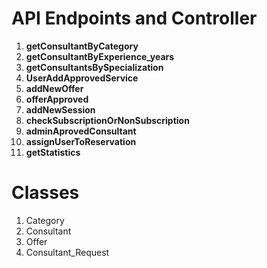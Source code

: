 # API Endpoints and Controller 

1. **getConsultantByCategory**
2. **getConsultantByExperience_years**
3. **getConsultantsBySpecialization**
4. **UserAddApprovedService**
5. **addNewOffer**
6. **offerApproved**
7. **addNewSession**
8. **checkSubscriptionOrNonSubscription**
9. **adminAprovedConsultant**
10. **assignUserToReservation**
11. **getStatistics**

# Classes
1. Category
2. Consultant
3. Offer
4. Consultant_Request

